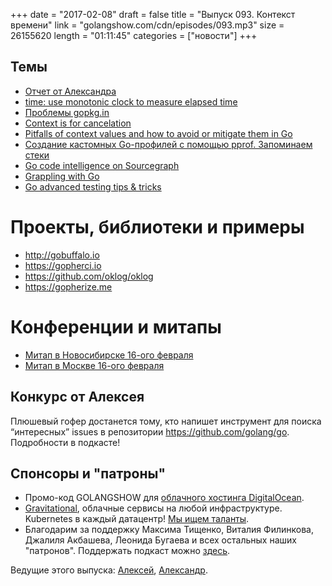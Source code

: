 +++
date = "2017-02-08"
draft = false
title = "Выпуск 093. Контекст времени"
link = "golangshow.com/cdn/episodes/093.mp3"
size = 26155620
length = "01:11:45"
categories = ["новости"]
+++

## Темы

* [Отчет от Александра](https://github.com/LK4D4/report/blob/master/reports/golang-02-08.md)
* [time: use monotonic clock to measure elapsed time](https://github.com/golang/go/issues/12914)
* [Проблемы gopkg.in](https://github.com/niemeyer/gopkg/issues/50)
* [Context is for cancelation](https://dave.cheney.net/2017/01/26/context-is-for-cancelation)
* [Pitfalls of context values and how to avoid or mitigate them in Go](https://www.calhoun.io/pitfalls-of-context-values-and-how-to-avoid-or-mitigate-them/)
* [Создание кастомных Go-профилей с помощью pprof. Запоминаем стеки](https://habrahabr.ru/company/badoo/blog/318336/)
* [Go code intelligence on Sourcegraph](https://text.sourcegraph.com/go-code-intelligence-on-sourcegraph-now-in-general-availability-ga-e2ebcddc7f45)
* [Grappling with Go](https://blog.ntpsec.org/2017/02/07/grappling-with-go.html)
* [Go advanced testing tips & tricks](https://medium.com/@povilasve/go-advanced-tips-tricks-a872503ac859)

# Проекты, библиотеки и примеры
* http://gobuffalo.io
* https://gopherci.io
* https://github.com/oklog/oklog
* https://gopherize.me

# Конференции и митапы
* [Митап в Новосибирске 16-ого февраля](https://www.meetup.com/GolangNSK/events/236692025/)
* [Митап в Москве 16-ого февраля](https://www.meetup.com/Golang-Moscow/events/237132934/)

## Конкурс от Алексея

Плюшевый гофер достанется тому, кто напишет инструмент для поиска “интересных” issues в репозитории https://github.com/golang/go.
Подробности в подкасте!

## Спонсоры и "патроны"

- Промо-код GOLANGSHOW для [облачного хостинга DigitalOcean](https://www.digitalocean.com/?utm_campaign=golangshow&utm_medium=podcast&refcode=63eedb038a3e).
- [Gravitational](http://gravitational.com), облачные сервисы на любой инфраструктуре. Kubernetes в каждый датацентр! [Мы ищем таланты](https://github.com/gravitational/careers).
- Благодарим за поддержку Максима Тищенко, Виталия Филинкова, Джалиля Акбашева, Леонида Бугаева и всех остальных наших "патронов". Поддержать подкаст можно [здесь](https://www.patreon.com/golangshow).

Ведущие этого выпуска:  [Алексей](https://twitter.com/paaleksey), [Александр](https://twitter.com/LK4D4math).
